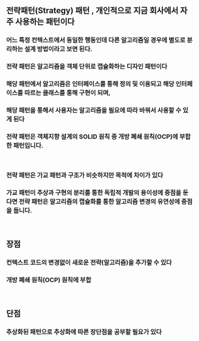 ## 전략패턴(Strategy) 패턴 , 개인적으로 지금 회사에서 자주 사용하는 패턴이다
### 어느 특정 컨텍스트에서 동일한 행동인데 다른 알고리즘일 경우에 별도로 분리하는 설계 방법이라고 보면 된다.
### 전략 패턴은 알고리즘을 객체 단위로 캡슐화하는 디자인 패턴이다
### 해당 패턴에서 알고리즘은 인터페이스를 통해 정의 및 이용되고 해당 인터페이스를 따르는 클래스를 통해 구현이 되며,
### 해당 패턴을 통해서 사용자는 알고리즘을 필요에 따라 바꿔서 사용할 수 있게 된다
### 전략 패턴은 객체지향 설계의 SOLID 원칙 중 개방 폐쇄 원칙(OCP)에 부합한 패턴입니다.
<br>

### 전략 패턴은 가교 패턴과 구조가 비슷하지만 목적에 차이가 있다
### 가교 패턴이 추상과 구현의 분리를 통한 독립적 개발의 용이성에 중점을 둔다면 전략 패턴은 알고리즘의 캡슐화를 통한 알고리즘 변경의 유연성에 중점을 둡니다.
<br>

## 장점
### 컨텍스트 코드의 변경없이 새로운 전략(알고리즘)을 추가할 수 있다
### 개방 폐쇄 원칙(OCP) 원칙에 부합
<br>

## 단점
### 추상화된 패턴으로 추상화에 따른 장단점을 공부할 필요가 있다
